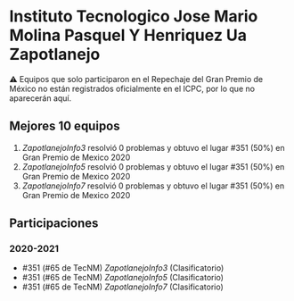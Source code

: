 # Instituto Tecnologico Jose Mario Molina Pasquel Y Henriquez Ua Zapotlanejo

:warning: Equipos que solo participaron en el Repechaje del Gran Premio de México no están registrados oficialmente en el ICPC, por lo que no aparecerán aquí.

## Mejores 10 equipos

1. _ZapotlanejoInfo3_ resolvió 0 problemas y obtuvo el lugar #351 (50%) en Gran Premio de Mexico 2020
1. _ZapotlanejoInfo5_ resolvió 0 problemas y obtuvo el lugar #351 (50%) en Gran Premio de Mexico 2020
1. _ZapotlanejoInfo7_ resolvió 0 problemas y obtuvo el lugar #351 (50%) en Gran Premio de Mexico 2020

## Participaciones

### 2020-2021

- #351 (#65 de TecNM) _ZapotlanejoInfo3_ (Clasificatorio)
- #351 (#65 de TecNM) _ZapotlanejoInfo5_ (Clasificatorio)
- #351 (#65 de TecNM) _ZapotlanejoInfo7_ (Clasificatorio)



